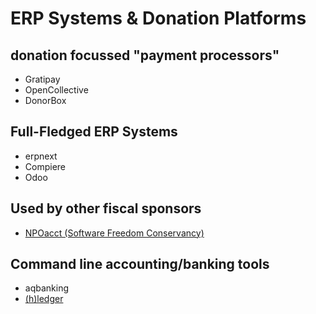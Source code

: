 # ERP Systems & Donation Platforms

## donation focussed "payment processors"
- Gratipay
- OpenCollective
- DonorBox

## Full-Fledged ERP Systems
- erpnext
- Compiere
- Odoo

## Used by other fiscal sponsors
- [NPOacct (Software Freedom Conservancy)](https://sfconservancy.org/npoacct/)

## Command line accounting/banking tools
- aqbanking
- [(h)ledger](http://plaintextaccounting.org/)
